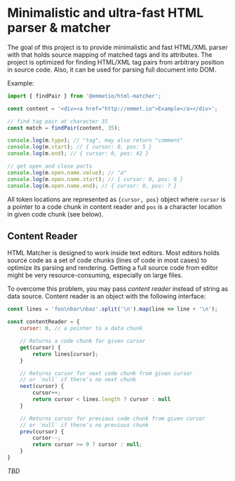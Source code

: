 # Minimalistic and ultra-fast HTML parser & matcher

The goal of this project is to provide minimalistic and fast HTML/XML parser with that holds source mapping of matched tags and its attributes. The project is optimized for finding HTML/XML tag pairs from arbitrary position in source code. Also, it can be used for parsing full document into DOM.

Example:

```js
import { findPair } from '@emmetio/html-matcher';

const content = '<div><a href="http://emmet.io">Example</a></div>';

// find tag pair at character 35
const match = findPair(content, 35);

console.log(m.type); // "tag", may also return "comment"
console.log(m.start); // { cursor: 0, pos: 5 }
console.log(m.end); // { cursor: 0, pos: 42 }

// get open and close parts
console.log(m.open.name.value); // "a"
console.log(m.open.name.start); // { cursor: 0, pos: 6 }
console.log(m.open.name.end); // { cursor: 0, pos: 7 }
```

All token locations are represented as `{cursor, pos}` object where `cursor` is a pointer to a code chunk in content reader and `pos` is a character location in given code chunk (see below).

## Content Reader

HTML Matcher is designed to work inside text editors. Most editors holds source code as a set of code chunks (lines of code in most cases) to optimize its parsing and rendering. Getting a full source code from editor might be very resource-consuming, especially on large files.

To overcome this problem, you may pass *content reader* instead of string as data source. Content reader is an object with the following interface:

```js
const lines = 'foo\nbar\nbaz'.split('\n').map(line => line + '\n');

const contentReader = {
	cursor: 0, // a pointer to a data chunk

	// Returns a code chunk for given cursor
	get(cursor) {
		return lines[cursor];
	}

	// Returns cursor for next code chunk from given cursor
	// or `null` if there’s no next chunk
	next(cursor) {
		cursor++;
		return cursor < lines.length ? cursor : null
	}

	// Returns cursor for previous code chunk from given cursor
	// or `null` if there’s no previous chunk
	prev(cursor) {
		cursor--;
		return cursor >= 0 ? cursor : null;
	}
}
```

*TBD*
